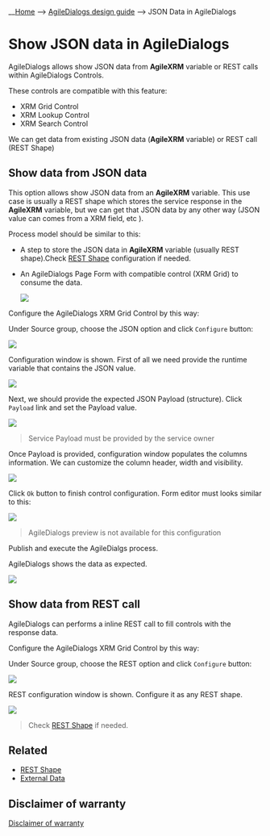 __[Home](/) --> [AgileDialogs design guide](/guides/AgileDialogs-DesignGuide.md) --> JSON Data in AgileDialogs

# Show JSON data in AgileDialogs

AgileDialogs allows show JSON data from **AgileXRM** variable or REST calls within AgileDialogs Controls.

These controls are compatible with this feature:
- XRM Grid Control
- XRM Lookup Control
- XRM Search Control

We can get data from existing JSON data (**AgileXRM** variable) or REST call (REST Shape)

## Show data from JSON data

This option allows show JSON data from an **AgileXRM** variable. This use case is usually a REST shape which stores the service response in the **AgileXRM** variable, but we can get that JSON data by any other way (JSON value can comes from a XRM field, etc ).

Process model should be similar to this:
- A step to store the JSON data in **AgileXRM** variable (usually REST shape).Check [REST Shape](../../ref/REST.md) configuration if needed.
- An AgileDialogs Page Form with compatible control (XRM Grid) to consume the data.

  ![](../media/AgileDialogsDesignGuide/AgileDialogsRestCalls_49.png)

Configure the AgileDialogs XRM Grid Control by this way:

  Under Source group, choose the JSON option and click `Configure` button:  
 
  ![](../media/AgileDialogsDesignGuide/AgileDialogsRestCalls_51.png)

  Configuration window is shown. First of all we need provide the runtime variable that contains the JSON value.

  ![](../media/AgileDialogsDesignGuide/AgileDialogsRestCalls_52.png)

  Next, we should provide the expected JSON Payload (structure). Click `Payload` link and set the Payload value.

  ![](../media/AgileDialogsDesignGuide/AgileDialogsRestCalls_53.png)
  > Service Payload must be provided by the service owner

  Once Payload is provided, configuration window populates the columns information. We can customize the column header, width and visibility.

  ![](../media/AgileDialogsDesignGuide/AgileDialogsRestCalls_54.png)

  Click `Ok` button to finish control configuration. Form editor must looks similar to this:

  ![](../media/AgileDialogsDesignGuide/AgileDialogsRestCalls_55.png)
  > AgileDialogs preview is not available for this configuration

Publish and execute the AgileDialgs process. 

AgileDialogs shows the data as expected.

![](../media/AgileDialogsDesignGuide/AgileDialogsRestCalls_56.png)

## Show data from REST call

AgileDialogs can performs a inline REST call to fill controls with the response data.

Configure the AgileDialogs XRM Grid Control by this way:

  Under Source group, choose the REST option and click `Configure` button:  

  ![](../media/AgileDialogsDesignGuide/AgileDialogsRestCalls_01.png)

  REST configuration window is shown. Configure it as any REST shape.

  ![](../media/AgileDialogsDesignGuide/AgileDialogsRestCalls_02.png)
  > Check [REST Shape](../../ref/REST.md) if needed.

## Related

- [REST Shape](../../ref/REST.md)
- [External Data](../../ref/common/ExternalData.md)


## Disclaimer of warranty

[Disclaimer of warranty](DisclaimerOfWarranty.md)

